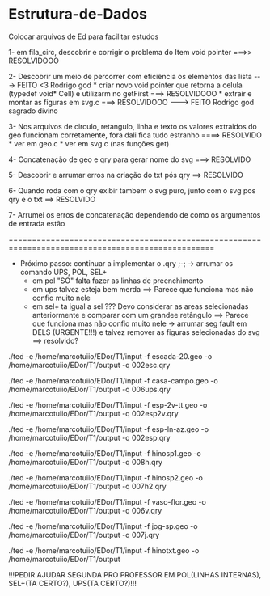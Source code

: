 # Estrutura-de-Dados
Colocar arquivos de Ed para facilitar estudos

1- em fila_circ, descobrir e corrigir o problema do Item void pointer ===>> RESOLVIDOOO

2- Descobrir um meio de percorrer com eficiência os elementos das lista ---> FEITO <3 Rodrigo god 
    * criar novo void pointer que retorna a celula (typedef void* Cell) 
    e utilizarm no getFirst ===> RESOLVIDOOO
    * extrair e montar as figuras em svg.c ===> RESOLVIDOOO
    ---> FEITO  Rodrigo god sagrado divino

3- Nos arquivos de circulo, retangulo, linha e texto os valores extraidos do geo funcionam corretamente, fora dali fica tudo estranho  ====> RESOLVIDO
    * ver em geo.c
    * ver em svg.c (nas funções get)

4- Concatenação de geo e qry para gerar nome do svg ===> RESOLVIDO

5- Descobrir e arrumar erros na criação do txt pós qry ==> RESOLVIDO

6- Quando roda com o qry exibir tambem o svg puro, junto com o svg pos qry e o txt  ==> RESOLVIDO

7- Arrumei os erros de concatenação dependendo de como os argumentos de entrada estão

==================================================================================================

 * Próximo passo: continuar a implementar o .qry ;-;
    -> arrumar os comando UPS, POL, SEL+
      * em pol "SO" falta fazer as linhas de preenchimento
      * em ups talvez esteja bem merda  ==> Parece que funciona mas não confio muito nele
      * em sel+ ta igual a sel ??? Devo considerar as areas selecionadas anteriormente e comparar com um grandee retângulo  ==> Parece que funciona mas não confio muito nele
    -> arrumar seg fault em DELS (URGENTE!!!) e talvez remover as figuras selecionadas do svg ==> resolvido? 

./ted -e /home/marcotuiio/EDor/T1/input -f escada-20.geo -o /home/marcotuiio/EDor/T1/output -q 002esc.qry

./ted -e /home/marcotuiio/EDor/T1/input -f casa-campo.geo -o /home/marcotuiio/EDor/T1/output -q 006ups.qry

./ted -e /home/marcotuiio/EDor/T1/input -f esp-2v-tt.geo -o /home/marcotuiio/EDor/T1/output -q 002esp2v.qry

./ted -e /home/marcotuiio/EDor/T1/input -f esp-ln-az.geo -o /home/marcotuiio/EDor/T1/output -q 002esp.qry

./ted -e /home/marcotuiio/EDor/T1/input -f hinosp1.geo -o /home/marcotuiio/EDor/T1/output -q 008h.qry

./ted -e /home/marcotuiio/EDor/T1/input -f hinosp2.geo -o /home/marcotuiio/EDor/T1/output -q 007h2.qry

./ted -e /home/marcotuiio/EDor/T1/input -f vaso-flor.geo -o /home/marcotuiio/EDor/T1/output -q 006v.qry

./ted -e /home/marcotuiio/EDor/T1/input -f jog-sp.geo -o /home/marcotuiio/EDor/T1/output -q 007j.qry

./ted -e /home/marcotuiio/EDor/T1/input -f hinotxt.geo -o /home/marcotuiio/EDor/T1/output 

!!!PEDIR AJUDAR SEGUNDA PRO PROFESSOR EM POL(LINHAS INTERNAS), SEL+(TA CERTO?), UPS(TA CERTO?)!!!